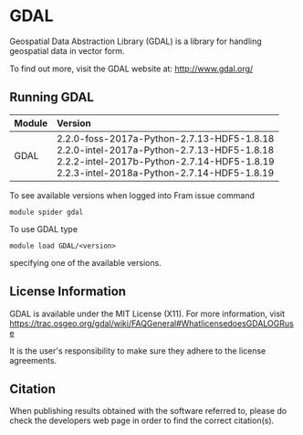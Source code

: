 # GDAL

Geospatial Data Abstraction Library (GDAL) is a library for handling geospatial data in vector form.

To find out more, visit the GDAL website at: http://www.gdal.org/

## Running GDAL

| Module     | Version     |
| :------------- | :------------- |
| GDAL |2.2.0-foss-2017a-Python-2.7.13-HDF5-1.8.18 <br> 2.2.0-intel-2017a-Python-2.7.13-HDF5-1.8.18 <br> 2.2.2-intel-2017b-Python-2.7.14-HDF5-1.8.19 <br> 2.2.3-intel-2018a-Python-2.7.14-HDF5-1.8.19 <br>|

To see available versions when logged into Fram issue command

    module spider gdal
    
To use GDAL type

    module load GDAL/<version>

specifying one of the available versions.

## License Information

GDAL is available under the MIT License (X11). For more information, visit https://trac.osgeo.org/gdal/wiki/FAQGeneral#WhatlicensedoesGDALOGRuse

It is the user's responsibility to make sure they adhere to the license agreements.

## Citation

When publishing results obtained with the software referred to, please do check the developers web page in order to find the correct citation(s).
